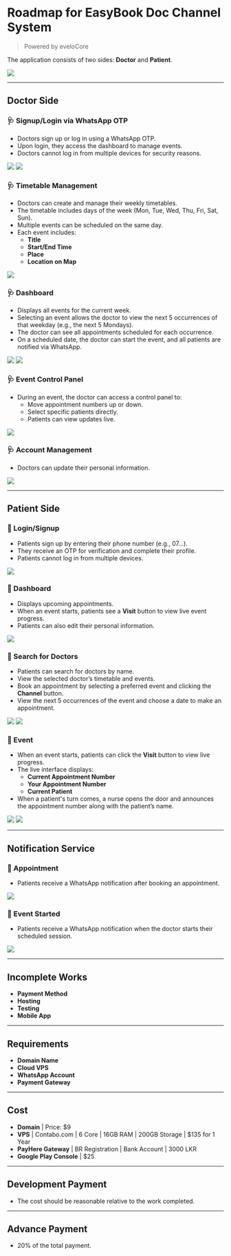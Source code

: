 # Roadmap for EasyBook Doc Channel System  
> Powered by eveloCore  

The application consists of two sides: **Doctor** and **Patient**.  

<img src="./media/ss (2).png" style="max-width: 500px;" />  

---

## **Doctor Side**  

### 🩺 Signup/Login via WhatsApp OTP  
- Doctors sign up or log in using a WhatsApp OTP.  
- Upon login, they access the dashboard to manage events.  
- Doctors cannot log in from multiple devices for security reasons.  
<img src="./media/ss (11).png" style="max-width: 500px;" />  
<img src="./media/ss (14).png" style="max-width: 500px;" />  

### 🩺 Timetable Management  
- Doctors can create and manage their weekly timetables.  
- The timetable includes days of the week (Mon, Tue, Wed, Thu, Fri, Sat, Sun).  
- Multiple events can be scheduled on the same day.  
- Each event includes:  
  - **Title**  
  - **Start/End Time**  
  - **Place**  
  - **Location on Map**  
<img src="./media/ss (4).png" style="max-width: 500px;" />  

### 🩺 Dashboard  
- Displays all events for the current week.  
- Selecting an event allows the doctor to view the next 5 occurrences of that weekday (e.g., the next 5 Mondays).  
- The doctor can see all appointments scheduled for each occurrence.  
- On a scheduled date, the doctor can start the event, and all patients are notified via WhatsApp.  
<img src="./media/ss (5).png" style="max-width: 500px;" />  
<img src="./media/ss (6).png" style="max-width: 500px;" />  

### 🩺 Event Control Panel  
- During an event, the doctor can access a control panel to:  
  - Move appointment numbers up or down.  
  - Select specific patients directly.  
  - Patients can view updates live.  
<img src="./media/ss (10).png" style="max-width: 500px;" />  

### 🩺 Account Management  
- Doctors can update their personal information.  
<img src="./media/ss (3).png" style="max-width: 500px;" />  

---

## **Patient Side**  

### 🍅 Login/Signup  
- Patients sign up by entering their phone number (e.g., 07...).  
- They receive an OTP for verification and complete their profile.  
- Patients cannot log in from multiple devices.  
<img src="./media/ss (1).png" style="max-width: 500px;" />  

### 🍅 Dashboard  
- Displays upcoming appointments.  
- When an event starts, patients see a **Visit** button to view live event progress.  
- Patients can also edit their personal information.  
<img src="./media/ss (7).png" style="max-width: 500px;" />  

### 🍅 Search for Doctors  
- Patients can search for doctors by name.  
- View the selected doctor’s timetable and events.  
- Book an appointment by selecting a preferred event and clicking the **Channel** button.  
- View the next 5 occurrences of the event and choose a date to make an appointment.  
<img src="./media/ss (8).png" style="max-width: 500px;" />  
<img src="./media/ss (9).png" style="max-width: 500px;" />  

### 🍅 Event  
- When an event starts, patients can click the **Visit** button to view live progress.  
- The live interface displays:  
  - **Current Appointment Number**  
  - **Your Appointment Number**  
  - **Current Patient**  
- When a patient's turn comes, a nurse opens the door and announces the appointment number along with the patient’s name.  
<img src="./media/ss (13).png" style="max-width: 500px;" />  
<img src="./media/ss (12).png" style="max-width: 500px;" />  

---

## **Notification Service**  

### 💬 Appointment 
- Patients receive a WhatsApp notification after booking an appointment.  
<img src="./media/ss (15).png" style="max-width: 500px;" />  

### 💬 Event Started  
- Patients receive a WhatsApp notification when the doctor starts their scheduled session.  
<img src="./media/ss (16).png" style="max-width: 500px;" />  

---

## Incomplete Works  

- **Payment Method**  
- **Hosting**  
- **Testing**  
- **Mobile App**  

---

## Requirements  

- **Domain Name**  
- **Cloud VPS**  
- **WhatsApp Account**  
- **Payment Gateway**  

---

## Cost  

- **Domain** | Price: $9  
- **VPS** | Contabo.com | 6 Core | 16GB RAM | 200GB Storage | $135 for 1 Year  
- **PayHere Gateway** | BR Registration | Bank Account | 3000 LKR  
- **Google Play Console** | $25  

---

## Development Payment  

- The cost should be reasonable relative to the work completed.  

---

## Advance Payment  

- 20% of the total payment.
